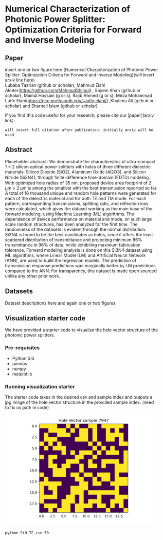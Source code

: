 # Numerical Characterization of Photonic  Power Splitter: Optimization Criteria for Forward and Inverse Modeling

## Paper
insert one or two figure here
[Numerical Characterization of Photonic  Power Splitter: Optimization Criteria for Forward and Inverse Modeling](will insert arxiv link here)  
Lubaba Tazrian (github or scholar), Mahmud Elahi Akhter(https://github.com/MahmudShimul) , Sayem Khan (github or scholar), Mainul Hossain (g or s), Rajib Ahmed (g or s), Mirza Mohammad Lutfe Elahi(https://ece.northsouth.edu/~lutfe.elahi/) ,Khaleda Ali (github or scholar) and Sharnali Islam (github or scholar)

If you find this code useful for your research, please cite our [paper](arxiv link):

```
will insert full citation after publication. initially arxiv will be used
```

## Abstract
Placeholder abstract: We demonstrate the characteristics of ultra-compact 1 × 2 silicon optical power splitters with holes of three different dielectric materials: Silicon Dioxide (SiO2), Aluminum Oxide (Al2O3), and Silicon Nitride (Si3N4), through finite-diﬀerence time-domain (FDTD) modeling. With optimized hole radius of 35 nm, proposed device area footprint of 2 μm × 2 μm is among the smallest with the best transmission reported so far. A total of 16 thousand unique and random hole patterns were generated for each of the dielectric material and for both TE and TM mode. For each pattern, corresponding transmissions, splitting ratio, and reflection loss were calculated, which gives the dataset working as the main base of the forward modeling, using Machine Learning (ML) algorithms. The dependence of device performance on material and mode, on such large scale random structures, has been analyzed for the first time. The randomness of the datasets is evident through the normal distribution. Si3N4 is found to be the best candidates as holes, since it offers the least scattered distribution of transmittance and projecting minimum 86% transmittance in 96% of data, while exhibiting maximum fabrication tolerance. Forward modeling analysis is done on this Si3N4 dataset using ML algorithms, where Linear Model (LM) and Artificial Neural Network (ANN), are used to build the regression models. The prediction of transmission response predictions was marginally better by LM predictions compared to the ANN. For transparency, this dataset is made open sourced unlike any other prior work. 

## Datasets
Dataset descriptions here and again one or two figures

## Visualization starter code
We have provided a starter code to visualize the hole vector structure of the photonic power splitters. 

### Pre-requisites
* Python 3.6
* pandas
* numpy
* matplotlib

### Running visualization starter
The starter code takes in the desired csv and sample index and outputs a jpg image of the hole vector structure in the provided sample index. (need to fix os path ni code)    
![](./HoleVector_sample7947.jpg) 
```bash
python SiN_TE.csv 50
```
